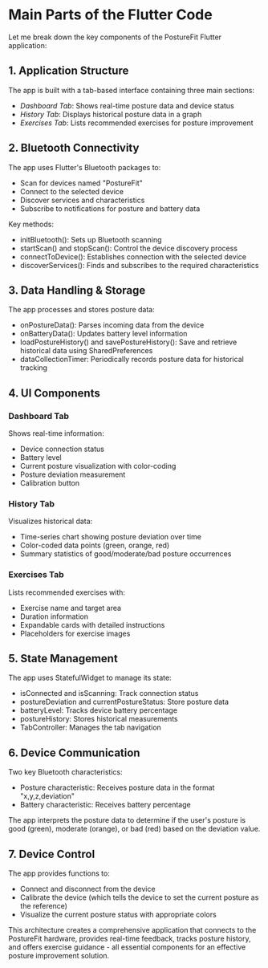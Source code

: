 # Main Parts of the Flutter Code

Let me break down the key components of the PostureFit Flutter application:

## 1. Application Structure
The app is built with a tab-based interface containing three main sections:
- *Dashboard Tab*: Shows real-time posture data and device status
- *History Tab*: Displays historical posture data in a graph
- *Exercises Tab*: Lists recommended exercises for posture improvement

## 2. Bluetooth Connectivity
The app uses Flutter's Bluetooth packages to:
- Scan for devices named "PostureFit"
- Connect to the selected device
- Discover services and characteristics
- Subscribe to notifications for posture and battery data

Key methods:
- initBluetooth(): Sets up Bluetooth scanning
- startScan() and stopScan(): Control the device discovery process
- connectToDevice(): Establishes connection with the selected device
- discoverServices(): Finds and subscribes to the required characteristics

## 3. Data Handling & Storage
The app processes and stores posture data:
- onPostureData(): Parses incoming data from the device
- onBatteryData(): Updates battery level information
- loadPostureHistory() and savePostureHistory(): Save and retrieve historical data using SharedPreferences
- dataCollectionTimer: Periodically records posture data for historical tracking

## 4. UI Components

### Dashboard Tab
Shows real-time information:
- Device connection status
- Battery level
- Current posture visualization with color-coding
- Posture deviation measurement
- Calibration button

### History Tab
Visualizes historical data:
- Time-series chart showing posture deviation over time
- Color-coded data points (green, orange, red)
- Summary statistics of good/moderate/bad posture occurrences

### Exercises Tab
Lists recommended exercises with:
- Exercise name and target area
- Duration information
- Expandable cards with detailed instructions
- Placeholders for exercise images

## 5. State Management
The app uses StatefulWidget to manage its state:
- isConnected and isScanning: Track connection status
- postureDeviation and currentPostureStatus: Store posture data
- batteryLevel: Tracks device battery percentage
- postureHistory: Stores historical measurements
- TabController: Manages the tab navigation

## 6. Device Communication
Two key Bluetooth characteristics:
- Posture characteristic: Receives posture data in the format "x,y,z,deviation"
- Battery characteristic: Receives battery percentage

The app interprets the posture data to determine if the user's posture is good (green), moderate (orange), or bad (red) based on the deviation value.

## 7. Device Control
The app provides functions to:
- Connect and disconnect from the device
- Calibrate the device (which tells the device to set the current posture as the reference)
- Visualize the current posture status with appropriate colors

This architecture creates a comprehensive application that connects to the PostureFit hardware, provides real-time feedback, tracks posture history, and offers exercise guidance - all essential components for an effective posture improvement solution.
